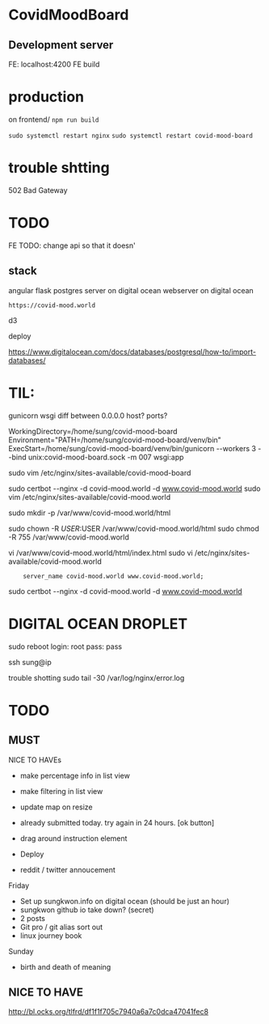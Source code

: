 # CovidMoodBoard

## Development server

FE: localhost:4200
FE build

# production

on frontend/
`npm run build`

`sudo systemctl restart nginx`
`sudo systemctl restart covid-mood-board`

# trouble shtting

502 Bad Gateway

# TODO

FE TODO: change api so that it doesn'

## stack

angular
flask
postgres server on digital ocean
webserver on digital ocean

`https://covid-mood.world`

d3

<!-- http://bl.ocks.org/tlfrd/df1f1f705c7940a6a7c0dca47041fec8 -->

deploy

<!-- https://www.digitalocean.com/community/questions/how-to-use-the-postgresql-droplet-with-nodejs -->

https://www.digitalocean.com/docs/databases/postgresql/how-to/import-databases/

# TIL:

gunicorn wsgi
diff between 0.0.0.0 host?
ports?

WorkingDirectory=/home/sung/covid-mood-board
Environment="PATH=/home/sung/covid-mood-board/venv/bin"
ExecStart=/home/sung/covid-mood-board/venv/bin/gunicorn --workers 3 --bind unix:covid-mood-board.sock -m 007 wsgi:app

sudo vim /etc/nginx/sites-available/covid-mood-board

sudo certbot --nginx -d covid-mood.world -d www.covid-mood.world
sudo vim /etc/nginx/sites-available/covid-mood.world

sudo mkdir -p /var/www/covid-mood.world/html

sudo chown -R $USER:$USER /var/www/covid-mood.world/html
sudo chmod -R 755 /var/www/covid-mood.world

vi /var/www/covid-mood.world/html/index.html
sudo vi /etc/nginx/sites-available/covid-mood.world

        server_name covid-mood.world www.covid-mood.world;

sudo certbot --nginx -d covid-mood.world -d www.covid-mood.world

# DIGITAL OCEAN DROPLET

sudo reboot
login: root
pass: pass

ssh sung@ip

trouble shotting
sudo tail -30 /var/log/nginx/error.log

# TODO

## MUST

NICE TO HAVEs

- make percentage info in list view
- make filtering in list view

- update map on resize
- already submitted today. try again in 24 hours. [ok button]
- drag around instruction element

- Deploy
- reddit / twitter annoucement

Friday

- Set up sungkwon.info on digital ocean (should be just an hour)
- sungkwon github io take down? (secret)
- 2 posts
- Git pro / git alias sort out
- linux journey book

Sunday

- birth and death of meaning

## NICE TO HAVE

http://bl.ocks.org/tlfrd/df1f1f705c7940a6a7c0dca47041fec8
